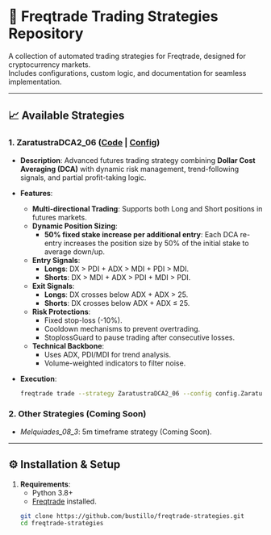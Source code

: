 # 🚀 Freqtrade Trading Strategies Repository  
A collection of automated trading strategies for Freqtrade, designed for cryptocurrency markets.  
Includes configurations, custom logic, and documentation for seamless implementation.  

---

## 📈 Available Strategies  

### 1. **ZaratustraDCA2_06** ([Code](ZaratustraDCA2_06.py) | [Config](config.ZaratustraDCA2_06.json))  
- **Description**: Advanced futures trading strategy combining **Dollar Cost Averaging (DCA)** with dynamic risk management, trend-following signals, and partial profit-taking logic.  
- **Features**:  
  - **Multi-directional Trading**: Supports both Long and Short positions in futures markets.  
  - **Dynamic Position Sizing**:  
    - **50% fixed stake increase per additional entry**: Each DCA re-entry increases the position size by 50% of the initial stake to average down/up.
  - **Entry Signals**:  
    - **Longs**: DX > PDI + ADX > MDI + PDI > MDI.  
    - **Shorts**: DX > MDI + ADX > PDI + MDI > PDI.  
  - **Exit Signals**:  
    - **Longs**: DX crosses below ADX + ADX > 25.  
    - **Shorts**: DX crosses below ADX + ADX ≤ 25.  
  - **Risk Protections**:  
    - Fixed stop-loss (-10%).  
    - Cooldown mechanisms to prevent overtrading.  
    - StoplossGuard to pause trading after consecutive losses.  
  - **Technical Backbone**:  
    - Uses ADX, PDI/MDI for trend analysis.  
    - Volume-weighted indicators to filter noise.  

- **Execution**:  
  ```bash  
  freqtrade trade --strategy ZaratustraDCA2_06 --config config.ZaratustraDCA2_06.json  

### 2. **Other Strategies** (Coming Soon)  
- *Melquiades_08_3*: 5m timeframe strategy (Coming Soon).   

---

## ⚙️ Installation & Setup  

1. **Requirements**:  
   - Python 3.8+  
   - [Freqtrade](https://www.freqtrade.io/) installed.  
   ```bash  
   git clone https://github.com/bustillo/freqtrade-strategies.git  
   cd freqtrade-strategies  
